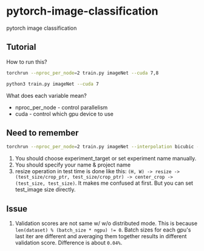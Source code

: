 # pytorch-image-classification
 pytorch image classification

## Tutorial
How to run this?
```bash
torchrun --nproc_per_node=2 train.py imageNet --cuda 7,8 
```

```bash
python3 train.py imageNet --cuda 7 
```

What does each variable mean?
- nproc_per_node - control parallelism
- cuda - control which gpu device to use

## Need to remember
```bash
torchrun --nproc_per_node=2 train.py imageNet --interpolation bicubic --lr 1e-3 --epoch 50 --warmup-lr 1e-6 -j 8 --pin-memory --amp --channels-last --cuda 7,8 --who hankyul --exp-target model_name
```



1. You should choose experiment_target or set experiment name manually.
2. You should specify your name & project name
3. resize operation in test time is done like this: `(H, W) -> resize -> (test_size/crop_ptr, test_size/crop_ptr) -> center_crop -> (test_size, test_size)`. It makes me confused at first. But you can set test_image size directly.

## Issue
1. Validation scores are not same w/ w/o distributed mode. This is because `len(dataset) % (batch_size * ngpu) != 0`. Batch sizes for each gpu's last iter are different and averaging them together results in different validation score. Difference is about `0.04%`.